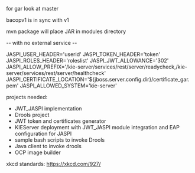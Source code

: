 

for gar look at master

bacopv1 is in sync with v1

mvn package will place JAR in modules directory

-- with no external service -- 

JASPI_USER_HEADER='userid'
JASPI_TOKEN_HEADER='token'
JASPI_ROLES_HEADER='roleslist'
JASPI_JWT_ALLOWANCE='302'
JASPI_ALLOW_PREFIX='/kie-server/services/rest/server/readycheck,/kie-server/services/rest/server/healthcheck'
JASPI_CERTIFICATE_LOCATION='${jboss.server.config.dir}/certificate_gar.pem'
JASPI_ALLOWED_SYSTEM='kie-server'


projects needed:
- JWT_JASPI implementation
- Drools project
- JWT token and certificates generator
- KIEServer deployment with JWT_JASPI module integration and EAP configuration for JASPI
- sample bash scripts to invoke Drools
- Java client to invoke drools
- OCP image builder

xkcd standards: https://xkcd.com/927/
